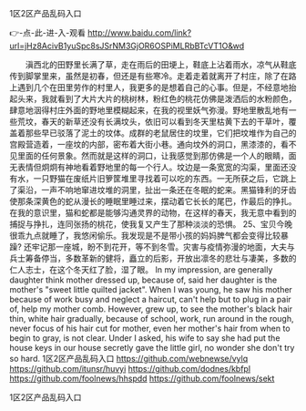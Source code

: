 
1区2区产品乱码入口




👉-点-此-进-入-观看  http://www.baidu.com/link?url=jHz8AcivB1yuSpc8sJSrNM3GjOR6OSPiMLRbBTcVT1O&wd




　　滇西北的田野里长满了草，走在雨后的田埂上，鞋底上沾着雨水，凉气从鞋底传到脚掌里来，虽然是初春，但还是有些寒冷。走着走着就离开了村庄，除了在路上遇到几个在田里劳作的村里人，我更多的是想着自己的心事。但是，不经意地抬起头来，我就看到了大片大片的桃树林，粉红色的桃花仿佛是泼洒后的水粉颜色，肆意地洇得村庄外面的野地里模糊起来，在我的视里妖气弥漫。野地里散乱地有一些荒坟，春天的新草还没有长满坟头，依旧可以看到冬天里枯黄下去的干草叶，覆盖着那些早已驳落了泥土的坟体。成群的老鼠居住的坟里，它们把坟堆作为自己的宫殿营造着，一座坟的内部，密布着大街小巷。通向坟外的洞口，黑漆漆的，看不见里面的任何景象。然而就是这样的洞口，让我感觉到那仿佛是一个人的眼睛，面无表情但炯炯有神地看着野地里的每一个行人。坟边是一条宽宽的沟渠，里面还没有水，一只野猫在废纸片旧箩筐堆里寻找着可以吃的东西。一无所获之后，它跳上了渠沿，一声不响地窜进坟堆的洞里，扯出一条还在冬眠的蛇来。黑猫锋利的牙齿使那条深黄色的蛇从漫长的睡眠里睡过来，摆动着它长长的尾巴，作最后的挣扎。在我的意识里，猫和蛇都是能够沟通灵界的动物，在这样的春天，我无意中看到的捕捉与挣扎，连同张扬的桃花，使我复又产生了那种淡淡的恐惧。
	25、宝贝今晚很乖九点就睡了，我悠闲偷乐。我发现是不是带小孩的妈妈脾气都会变得比较暴躁?
还牢记那一座城，盼不到花开，等不到冬雪。灾害与疫情弥漫的地面，大夫与兵士筹备停当，多数革新的健将，矗立的后影，开放出凛冬的悲壮与凄美，多数的仁人志士，在这个冬天红了脸，湿了眼。
In my impression, are generally daughter think mother dressed up, because of, said her daughter is the mother's "sweet little quilted jacket".
When I was young, he saw his mother because of work busy and neglect a haircut, can't help but to plug in a pair of, help my mother comb.
However, grew up, to see the mother's black hair thin, white hair gradually, because of school, work, run around in the rough, never focus of his hair cut for mother, even her mother's hair from when to begin to gray, is not clear.
Under I asked, his wife to say she had put the house keys in our house secretly gave the little girl, no wonder she don't try so hard.
1区2区产品乱码入口 https://github.com/webnewse/vylq
https://github.com/itunsr/huvyi
https://github.com/dodnes/kbfpl
https://github.com/foolnews/hhspdd
https://github.com/foolnews/sekt





1区2区产品乱码入口
